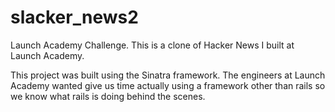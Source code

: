 slacker_news2
=============

Launch Academy Challenge.
This is a clone of Hacker News I built at Launch Academy.

This project was built using the Sinatra framework. The engineers at Launch Academy wanted give us time actually using a framework other than rails so we know what rails is doing behind the scenes.  
